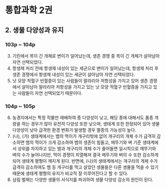 # 통합과학 2권
## 2. 생물 다양성과 유지
### 103p ~ 104p
3. 기린에서 목이 긴 개체로 변이가 일어났는데, 생존 경쟁 중 목이 긴 개체가 살아남아 자연 선택되었다.  
4. 항생제 처리 전에 항생제 내성이 있는 세균으로 변이가 일어났는데, 항생제 처리 후 생존 경쟁에서 항생제 내성이 있는 세균이 살아남아 자연 선택되었다.  
5. 낫 모양 적혈구 빈혈증이 있는 사람들이 말라리아 저항성을 가지고 있어 생존 경쟁에서 살아남아 말라리아 저항성을 가지고 있는 낫 모양 적혈구 빈혈증을 가지고 있는 사람들이 자연 선택되었기 때문이다.  
### 104p ~ 105p
6. 농경지에서는 특정 작물만 재배하여 종 다양성이 낮고, 해당 종에 대해서도 품종 개량을 하는 경우가 많아 유전적 다양성 또한 낮으며, 생태계 또한 한정되어 있어 생물 다양성이 낮아 급격한 환경 변화가 발생할 경우 멸종의 가능성이 높다.  
7. (나), (가) 생태계에서는 뱀의 먹이가 개구리밖에 없어 개구리의 개체 수가 급격히 감소하면 뱀의 먹이가 크게 감소하여 뱀의 생존이 힘들고, 메뚜기와 벼 기준 생태계에서 상위를 차지하고 있는 뱀과 개구리의 개체 수가 줄어들면 일시적으로 메뚜기와 벼의 수가 늘어나지만, 먹이 경쟁이 치열해져 결국 메뚜기와 벼의 수 또한 감소하게 되어 생태계 평형이 깨지게 된다. 반면에, (나)의 생태계에서는 개구리의 개체 수가 급격히 감소하여도 뱀 등 개구리를 먹고 살았던 생물들은 다른 생물을 먹을 수 있기 때문에 생태계 평형의 유지가 비교적 잘 이루어진다고 할 수 있다.  
8. 삼림 벌채는 다양한 생물의 서식지를 파괴하여 생물 다양성 감소의 원인이 된다.
